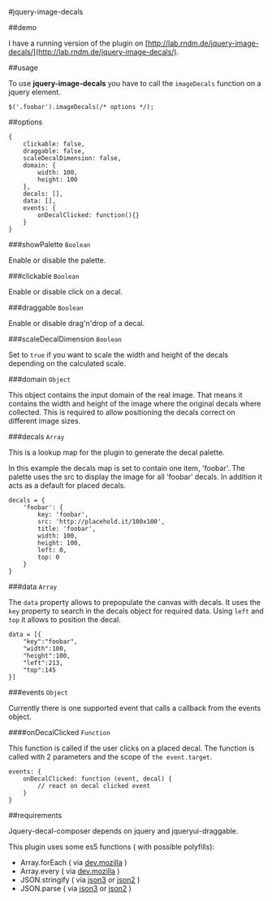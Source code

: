 #jquery-image-decals

##demo

I have a running version of the plugin on [http://lab.rndm.de/jquery-image-decals/](http://lab.rndm.de/jquery-image-decals/).

##usage

To use __jquery-image-decals__ you have to call the `imageDecals` function on a jquery element.

```
$('.foobar').imageDecals(/* options */);
```

##options

```
{
    clickable: false,
    draggable: false,
    scaleDecalDimension: false,
    domain: {
        width: 100,
        height: 100
    },
    decals: [],
    data: [],
    events: {
        onDecalClicked: function(){}
    }
}
```

###showPalette `Boolean`

Enable or disable the palette.

###clickable `Boolean`

Enable or disable click on a decal.

###draggable `Boolean`

Enable or disable drag'n'drop of a decal.

###scaleDecalDimension `Boolean`

Set to `true` if you want to scale the width and height of the decals depending on the calculated scale.

###domain `Object`

This object contains the input domain of the real image. That means it contains the width and height of the image where the
original decals where collected. This is required to allow positioning the decals correct on different image sizes.

###decals `Array`

This is a lookup map for the plugin to generate the decal palette.

In this example the decals map is set to contain one item, 'foobar'. The palette uses the src to display the image for all 'foobar' decals.
In addition it acts as a default for placed decals.

```
decals = {
    'foobar': {
        key: 'foobar',
        src: 'http://placehold.it/100x100',
        title: 'foobar',
        width: 100,
        height: 100,
        left: 0,
        top: 0
    }
}
```

###data `Array`

The `data` property allows to prepopulate the canvas with decals.
It uses the `key` property to search in the decals object for required data.
Using `left` and `top` it allows to position the decal.

```
data = [{
    "key":"foobar",
    "width":100,
    "height":100,
    "left":213,
    "top":145
}]
```

###events `Object`

Currently there is one supported event that calls a callback from the events object.

####onDecalClicked `Function`

This function is called if the user clicks on a placed decal.
The function is called with 2 parameters and the scope of `the event.target`.

```
events: {
    onDecalClicked: function (event, decal) {
        // react on decal clicked event
    }
}
```

##requirements

Jquery-decal-composer depends on jquery and jqueryui-draggable.

This plugin uses some es5 functions ( with possible polyfills):

- Array.forEach ( via [dev.mozilla](https://developer.mozilla.org/en-US/docs/Web/JavaScript/Reference/Global_Objects/Array/forEach) )
- Array.every ( via [dev.mozilla](https://developer.mozilla.org/en-US/docs/Web/JavaScript/Reference/Global_Objects/Array/every) )
- JSON.stringify ( via [json3](http://bestiejs.github.io/json3/) or [json2](https://github.com/douglascrockford/JSON-js) )
- JSON.parse ( via [json3](http://bestiejs.github.io/json3/) or [json2](https://github.com/douglascrockford/JSON-js) )
